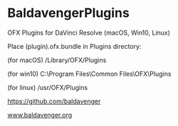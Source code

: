 # BaldavengerPlugins
OFX Plugins for DaVinci Resolve (macOS, Win10, Linux)

Place (plugin).ofx.bundle in Plugins directory:

(for macOS) 
/Library/OFX/Plugins

(for win10) 
C:\Program Files\Common Files\OFX\Plugins

(for linux) 
/usr/OFX/Plugins


https://github.com/baldavenger

www.baldavenger.org
